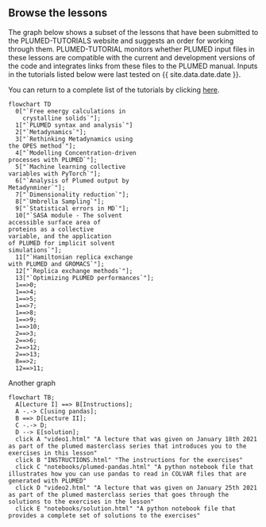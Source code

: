 
Browse the lessons
------------------------

The graph below shows a subset of the lessons that have been submitted to the PLUMED-TUTORIALS website and suggests an order for working through them. PLUMED-TUTORIAL monitors whether PLUMED input files in these lessons are compatible with the current and development versions of the code and integrates links from these files to the PLUMED manual.  Inputs in the tutorials listed below were last tested on {{ site.data.date.date }}.
   
   You can return to a complete list of the tutorials by clicking [here](browse.md).

```mermaid   
flowchart TD
  0["`Free energy calculations in
    crystalline solids`"];
  1["`PLUMED syntax and analysis`"]
  2["`Metadynamics`"];
  3["`Rethinking Metadynamics using
the OPES method`"];
  4["`Modelling Concentration-driven
processes with PLUMED`"];
  5["`Machine learning collective
variables with PyTorch`"];
  6["`Analysis of Plumed output by
Metadynminer`"];
  7["`Dimensionality reduction`"];
  8["`Umbrella Sampling`"];
  9["`Statistical errors in MD`"];
  10["`SASA module - The solvent
accessible surface area of
proteins as a collective
variable, and the application
of PLUMED for implicit solvent
simulations`"];
  11["`Hamiltonian replica exchange
with PLUMED and GROMACS`"];
  12["`Replica exchange methods`"];
  13["`Optimizing PLUMED performances`"];
  1==>0;
  1==>4;
  1==>5;
  1==>7;
  1==>8;
  1==>9;
  1==>10;
  2==>3;
  2==>6;
  2==>12;
  2==>13;
  8==>2;
  12==>11;
```

Another graph

```mermaid
flowchart TB;
  A[Lecture I] ==> B[Instructions];
  A -.-> C[using pandas];
  B ==> D[Lecture II];
  C -.-> D;
  D --> E[solution];
  click A "video1.html" "A lecture that was given on January 18th 2021 as part of the plumed masterclass series that introduces you to the exercises in this lesson"
  click B "INSTRUCTIONS.html" "The instructions for the exercises"
  click C "notebooks/plumed-pandas.html" "A python notebook file that illustrates how you can use pandas to read in COLVAR files that are generated with PLUMED"
  click D "video2.html" "A lecture that was given on January 25th 2021 as part of the plumed masterclass series that goes through the solutions to the exercises in the lesson"
  click E "notebooks/solution.html" "A python notebook file that provides a complete set of solutions to the exercises"
```
